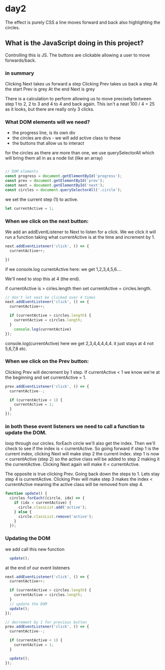 # day2


The effect is purely CSS a line moves forward and back also highlighting the circles.

## What is the JavaScript doing in this project?

Controlling this is JS.  The buttons are clickable allowing a user to move forwards/back.

### in summary
Clicking Next takes us forward a step
Clicking Prev takes us back a step
At the start Prev is grey
At the end Next is grey

There is a calculation to perform allowing us to move precisely between step 1 to 2, 2 to 3 and 4 to 4 and back again. This isn't a neat 100 / 4 = 25 as it looks, but there are really only 3 clicks.

### What DOM elements will we need?

* the progress line, is its own div
* the circles are divs - we will add active class to these
* the buttons that allow us to interact

for the circles as there are more than one, we use querySelectorAll which will bring them all in as a node list (like an array)
```js

// DOM elements
const progress = document.getElementById('progress');
const prev = document.getElementById('prev');
const next = document.getElementById('next');
const circles = document.querySelectorAll('.circle');
```
we set the current step (1) to active.

```js
let currentActive = 1;
```

### When we click on the next button:

We add an addEventListener to Next to listen for a click. We we click it will run a function taking what currentActive is at the time and increment by 1.

```js
next.addEventListener('click', () => {
  currentActive++;

})

```
if we console.log currentActive here: we get 1,2,3,4,5,6....

We'll need to stop this at 4 (the end).

if currentActive is > cirles.length then set currentActive = circles.length.

```js
// don't let next be clicked over 4 times
next.addEventListener('click', () => {
  currentActive++;

  if (currentActive > circles.length) {
    currentActive = circles.length;
  }
    console.log(currentActive)
});
```
console.log(currentActive) here we get 2,3,4,4,4,4,4. it just stays at 4 not 5,6,7,8 etc.

### When we click on the Prev button:

Clicking Prev will decrement by 1 step.
If currentActive < 1 we know we're at the beginning and set currentActive = 1.
```js
prev.addEventListener('click', () => {
  currentActive--;

  if (currentActive < 1) {
    currentActive = 1;
  }
});
```

### in both these event listeners we need to call a function to update the DOM.

loop through our circles. forEach circle we'll also get the index.  Then we'll check to see if the index
is < currentActive.  So going forward if step 1 is the current index, clicking Next will make step 2 the current index. step 1 is now < currentActive (step 2) so the active class will be added to step 2 making it the currentActive. Clicking Next again will make it < currentActive.

The opposite is true clicking Prev.
Going back down the steps to 1. Lets stay step 4 is currentActive.  Clicking Prev will make step 3 makes the index < currentActive meaning the active class will be removed from step 4.

```js
function update() {
  circles.forEach((circle, idx) => {
    if (idx < currentActive) {
      circle.classList.add('active');
    } else {
      circle.classList.remove('active');
    }
  });
```

### Updating the DOM

we add call this new function 

```js
  update();
```

at the end of our event listeners

```js
next.addEventListener('click', () => {
  currentActive++;

  if (currentActive > circles.length) {
    currentActive = circles.length;
  }
  // update the DOM
  update();
});

// decrement by 1 for previous button
prev.addEventListener('click', () => {
  currentActive--;

  if (currentActive < 1) {
    currentActive = 1;
  }

  update();
});
```